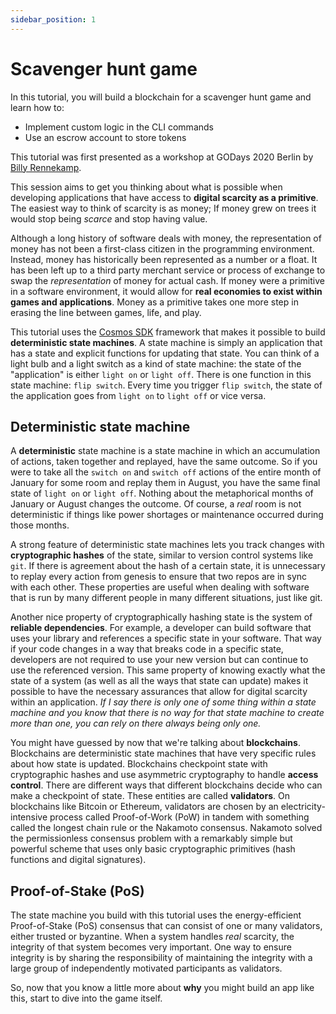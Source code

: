 ```yaml
---
sidebar_position: 1
---
```


# Scavenger hunt game

In this tutorial, you will build a blockchain for a scavenger hunt game and learn how to:

* Implement custom logic in the CLI commands
* Use an escrow account to store tokens

This tutorial was first presented as a workshop at GODays 2020 Berlin by [Billy Rennekamp](https://twitter.com/billyrennekamp).

This session aims to get you thinking about what is possible when developing applications that have access to **digital scarcity as a primitive**. The easiest way to think of scarcity is as money; If money grew on trees it would stop being _scarce_ and stop having value. 

Although a long history of software deals with money, the representation of money has not been a first-class citizen in the programming environment. Instead, money has historically been represented as a number or a float. It has been left up to a third party merchant service or process of exchange to swap the _representation_ of money for actual cash. If money were a primitive in a software environment, it would allow for **real economies to exist within games and applications**. Money as a primitive takes one more step in erasing the line between games, life, and play.

This tutorial uses the [Cosmos SDK](https://github.com/cosmos/cosmos-sdk) framework that makes it possible to build **deterministic state machines**. A state machine is simply an application that has a state and explicit functions for updating that state. You can think of a light bulb and a light switch as a kind of state machine: the state of the "application" is either `light on` or `light off`. There is one function in this state machine: `flip switch`. Every time you trigger `flip switch`, the state of the application goes from `light on` to `light off` or vice versa.

## Deterministic state machine

A **deterministic** state machine is a state machine in which an accumulation of actions, taken together and replayed, have the same outcome. So if you were to take all the `switch on` and `switch off` actions of the entire month of January for some room and replay them in August, you have the same final state of `light on` or `light off`. Nothing about the metaphorical months of January or August changes the outcome. Of course, a _real_ room is not deterministic if things like power shortages or maintenance occurred during those months.

A strong feature of deterministic state machines lets you  track changes with **cryptographic hashes** of the state, similar to version control systems like `git`. If there is agreement about the hash of a certain state, it is unnecessary to replay every action from genesis to ensure that two repos are in sync with each other. These properties are useful when dealing with software that is run by many different people in many different situations, just like git.

Another nice property of cryptographically hashing state is the system of **reliable dependencies**. For example, a developer can build software that uses your library and references a specific state in your software. That way if your code changes in a way that breaks code in a specific state, developers are not required to use your new version but can continue to use the referenced version. This same property of knowing exactly what the state of a system (as well as all the ways that state can update) makes it possible to have the necessary assurances that allow for digital scarcity within an application. _If I say there is only one of some thing within a state machine and you know that there is no way for that state machine to create more than one, you can rely on there always being only one._

You might have guessed by now that we're talking about **blockchains**. Blockchains are deterministic state machines that have very specific rules about how state is updated. Blockchains checkpoint state with cryptographic hashes and use asymmetric cryptography to handle **access control**. There are different ways that different blockchains decide who can make a checkpoint of state. These entities are called **validators**. On blockchains like Bitcoin or Ethereum, validators are chosen by an electricity-intensive process called Proof-of-Work (PoW) in tandem with something called the longest chain rule or the Nakamoto consensus. Nakamoto solved the permissionless consensus problem with a remarkably simple but powerful scheme that uses only basic cryptographic primitives (hash functions and digital signatures).

## Proof-of-Stake (PoS)

The state machine you build with this tutorial uses the energy-efficient Proof-of-Stake (PoS) consensus that can consist of one or many validators, either trusted or byzantine. When a system handles _real_ scarcity, the integrity of that system becomes very important. One way to ensure integrity is by sharing the responsibility of maintaining the integrity with a large group of independently motivated participants as validators.

So, now that you know a little more about **why** you might build an app like this, start to dive into the game itself.
